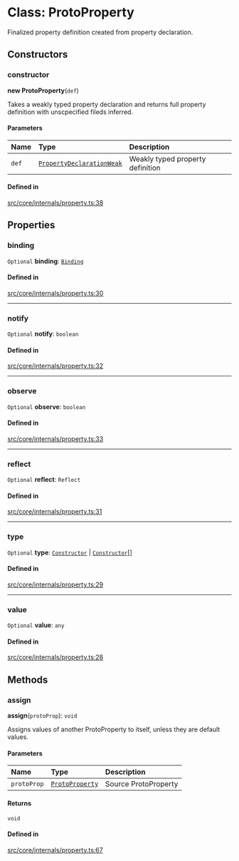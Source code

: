 # Class: ProtoProperty

Finalized property definition created from property declaration.

## Constructors

### constructor

**new ProtoProperty**(`def`)

Takes a weakly typed property declaration and returns full property definition with unscpecified fileds inferred.

#### Parameters

| Name | Type | Description |
| :------ | :------ | :------ |
| `def` | [`PropertyDeclarationWeak`](../README.md#propertydeclarationweak) | Weakly typed property definition |

#### Defined in

[src/core/internals/property.ts:38](https://github.com/io-gui/iogui/blob/main/src/core/internals/property.ts#L38)

## Properties

### binding

 `Optional` **binding**: [`Binding`](Binding.md)

#### Defined in

[src/core/internals/property.ts:30](https://github.com/io-gui/iogui/blob/main/src/core/internals/property.ts#L30)

___

### notify

 `Optional` **notify**: `boolean`

#### Defined in

[src/core/internals/property.ts:32](https://github.com/io-gui/iogui/blob/main/src/core/internals/property.ts#L32)

___

### observe

 `Optional` **observe**: `boolean`

#### Defined in

[src/core/internals/property.ts:33](https://github.com/io-gui/iogui/blob/main/src/core/internals/property.ts#L33)

___

### reflect

 `Optional` **reflect**: `Reflect`

#### Defined in

[src/core/internals/property.ts:31](https://github.com/io-gui/iogui/blob/main/src/core/internals/property.ts#L31)

___

### type

 `Optional` **type**: [`Constructor`](../README.md#constructor) \| [`Constructor`](../README.md#constructor)[]

#### Defined in

[src/core/internals/property.ts:29](https://github.com/io-gui/iogui/blob/main/src/core/internals/property.ts#L29)

___

### value

 `Optional` **value**: `any`

#### Defined in

[src/core/internals/property.ts:28](https://github.com/io-gui/iogui/blob/main/src/core/internals/property.ts#L28)

## Methods

### assign

**assign**(`protoProp`): `void`

Assigns values of another ProtoProperty to itself, unless they are default values.

#### Parameters

| Name | Type | Description |
| :------ | :------ | :------ |
| `protoProp` | [`ProtoProperty`](ProtoProperty.md) | Source ProtoProperty |

#### Returns

`void`

#### Defined in

[src/core/internals/property.ts:67](https://github.com/io-gui/iogui/blob/main/src/core/internals/property.ts#L67)
